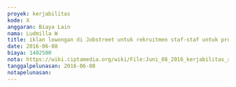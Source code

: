 ```yaml
---
proyek: kerjabilitas
kode: X
anggaran: Biaya Lain
nama: Ludmilla W
title: iklan lowongan di Jobstreet untuk rekruitmen staf-staf untuk proyek kerjabilitas
date: 2016-06-08
biaya: 1402500
nota: https://wiki.ciptamedia.org/wiki/File:Juni_08_2016_kerjabilitas_x_iklan_lowongan_jobstreet_Ludmilla.pdf
tanggalpelunasan: 2016-06-08
notapelunasan:
---
```

